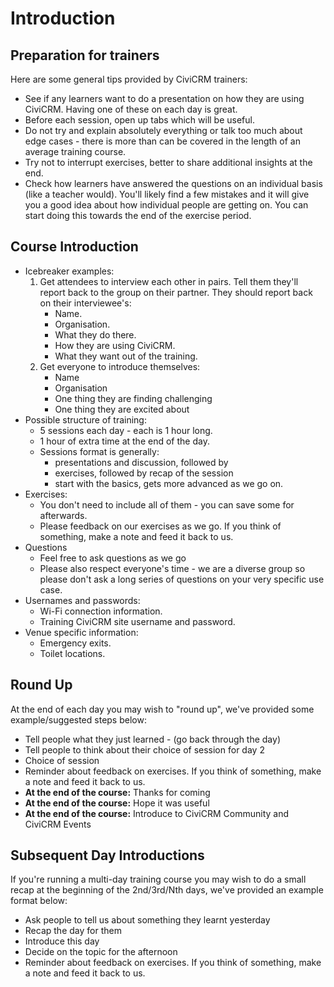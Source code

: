 # Introduction

## Preparation for trainers

Here are some general tips provided by CiviCRM trainers:

- See if any learners want to do a presentation on how they are using CiviCRM. Having one of these on each day is great.
- Before each session, open up tabs which will be useful.
- Do not try and explain absolutely everything or talk too much about edge cases - there is more than can be covered in the length of an average training course.
- Try not to interrupt exercises, better to share additional insights at the end.
- Check how learners have answered the questions on an individual basis (like a teacher would). You'll likely find a few mistakes and it will give you a good idea about how individual people are getting on. You can start doing this towards the end of the exercise period.

## Course Introduction

- Icebreaker examples:
    1. Get attendees to interview each other in pairs. Tell them they'll report back to the group on their partner. They should report back on their interviewee's:
        - Name.
        - Organisation.
        - What they do there.
        - How they are using CiviCRM.
        - What they want out of the training.
    2. Get everyone to introduce themselves:
        - Name
        - Organisation
        - One thing they are finding challenging
        - One thing they are excited about
- Possible structure of training:
    - 5 sessions each day - each is 1 hour long.
    - 1 hour of extra time at the end of the day.
    - Sessions format is generally:
        - presentations and discussion, followed by
        - exercises, followed by recap of the session
        - start with the basics, gets more advanced as we go on.
- Exercises:
    - You don't need to include all of them - you can save some for afterwards.
    - Please feedback on our exercises as we go. If you think of something, make a note and feed it back to us.
- Questions
    - Feel free to ask questions as we go
    - Please also respect everyone's time - we are a diverse group so please don't ask a long series of questions on your very specific use case.
- Usernames and passwords:
    - Wi-Fi connection information.
    - Training CiviCRM site username and password.
- Venue specific information:
    - Emergency exits.
    - Toilet locations.

## Round Up

At the end of each day you may wish to "round up", we've provided some example/suggested steps below:

- Tell people what they just learned - (go back through the day)
- Tell people to think about their choice of session for day 2
- Choice of session
- Reminder about feedback on exercises. If you think of something, make a note and feed it back to us.
- **At the end of the course:** Thanks for coming
- **At the end of the course:** Hope it was useful
- **At the end of the course:** Introduce to CiviCRM Community and CiviCRM Events

## Subsequent Day Introductions

If you're running a multi-day training course you may wish to do a small recap at the beginning of the 2nd/3rd/Nth days, we've provided an example format below:

- Ask people to tell us about something they learnt yesterday
- Recap the day for them
- Introduce this day
- Decide on the topic for the afternoon
- Reminder about feedback on exercises. If you think of something, make a note and feed it back to us.

